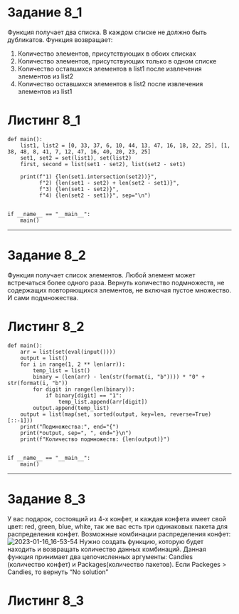 # Задание 8_1
Функция получает два списка. В каждом списке не должно быть дубликатов.
Функция возвращает:
1) Количество элементов, присутствующих в обоих списках
2) Количество элементов, присутствующих только в одном списке
3) Количество оставшихся элементов в list1 после извлечения элементов из list2
4) Количество оставшихся элементов в list2 после извлечения элементов из list1
# Листинг 8_1
```Py
def main():
    list1, list2 = [0, 33, 37, 6, 10, 44, 13, 47, 16, 18, 22, 25], [1, 38, 48, 8, 41, 7, 12, 47, 16, 40, 20, 23, 25]
    set1, set2 = set(list1), set(list2)
    first, second = list(set1 - set2), list(set2 - set1)

    print(f"1) {len(set1.intersection(set2))}",
          f"2) {len(set1 - set2) + len(set2 - set1)}",
          f"3) {len(set1 - set2)}",
          f"4) {len(set2 - set1)}", sep="\n")


if __name__ == "__main__":
    main()
```
________
# Задание 8_2
Функция получает список элементов. Любой элемент может встречаться более одного раза.
Вернуть количество подмножеств, не содержащих повторяющихся элементов, не включая пустое множество. И сами подмножества.
# Листинг 8_2
```Py
def main():
    arr = list(set(eval(input())))
    output = list()
    for i in range(1, 2 ** len(arr)):
        temp_list = list()
        binary = (len(arr) - len(str(format(i, "b")))) * "0" + str(format(i, "b"))
        for digit in range(len(binary)):
            if binary[digit] == "1":
                temp_list.append(arr[digit])
        output.append(temp_list)
    output = list(map(set, sorted(output, key=len, reverse=True)[::-1]))
    print("Подмножества:", end="{")
    print(*output, sep=", ", end="}\n")
    print(f"Количество подмножеств: {len(output)}")


if __name__ == "__main__":
    main()
```
________
# Задание 8_3
У вас подарок, состоящий из 4-х конфет, и каждая конфета имеет свой цвет: red, green, blue, white, так же вас есть три одинаковых пакета для распределения конфет. Возможные комбинации распределения конфет:
![2023-01-16_16-53-54](https://user-images.githubusercontent.com/115029692/212694385-724f55ad-4ad5-4a2c-9d38-2abeb08c1e88.png)
Нужно создать функцию, которую будет находить и возвращать количество данных комбинаций. Данная функция принимает два целочисленных аргументы: Candies (количество конфет) и Packages(количество пакетов). Если Packeges > Candies, то вернуть “No solution”
# Листинг 8_3
```Py

```
